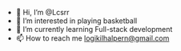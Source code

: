 - 👋 Hi, I’m @Lcsrr
- 👀 I’m interested in playing basketball
- 🌱 I’m currently learning Full-stack development
- 📫 How to reach me logikilhalpern@gmail.com

<!---
Lcsrr/Lcsrr is a ✨ special ✨ repository because its `README.md` (this file) appears on your GitHub profile.
You can click the Preview link to take a look at your changes.
--->
